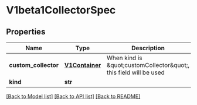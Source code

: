 # V1beta1CollectorSpec

## Properties
Name | Type | Description | Notes
------------ | ------------- | ------------- | -------------
**custom_collector** | [**V1Container**](https://github.com/kubernetes-client/python/blob/master/kubernetes/docs/V1Container.md) | When kind is \&quot;customCollector\&quot;, this field will be used | [optional] 
**kind** | **str** |  | 

[[Back to Model list]](../README.md#documentation-for-models) [[Back to API list]](../README.md#documentation-for-api-endpoints) [[Back to README]](../README.md)


